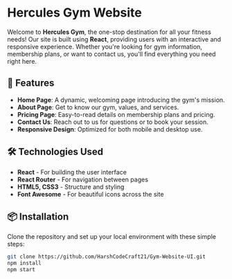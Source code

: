 # Hercules Gym Website
Welcome to **Hercules Gym**, the one-stop destination for all your fitness needs! Our site is built using **React**, providing users with an interactive and responsive experience. Whether you're looking for gym information, membership plans, or want to contact us, you'll find everything you need right here.

## 🚀 Features

- **Home Page**: A dynamic, welcoming page introducing the gym's mission.
- **About Page**: Get to know our gym, values, and services.
- **Pricing Page**: Easy-to-read details on membership plans and pricing.
- **Contact Us**: Reach out to us for questions or to book your session.
- **Responsive Design**: Optimized for both mobile and desktop use.
  
## 🛠️ Technologies Used

- **React** - For building the user interface
- **React Router** - For navigation between pages
- **HTML5, CSS3** - Structure and styling
- **Font Awesome** - For beautiful icons across the site

## 📦 Installation

Clone the repository and set up your local environment with these simple steps:

```bash
git clone https://github.com/HarshCodeCraft21/Gym-Website-UI.git
npm install
npm start
